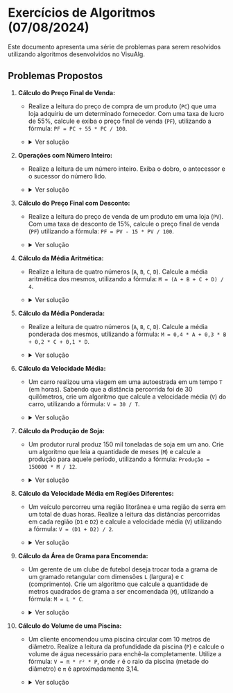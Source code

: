 # Exercícios de Algoritmos (07/08/2024)

Este documento apresenta uma série de problemas para serem resolvidos utilizando algoritmos desenvolvidos no VisuAlg.

## Problemas Propostos

1. **Cálculo do Preço Final de Venda:**
    - Realize a leitura do preço de compra de um produto (`PC`) que uma loja adquiriu de um determinado fornecedor. Com uma taxa de lucro de 55%, calcule e exiba o preço final de venda (`PF`), utilizando a fórmula: `PF = PC + 55 * PC / 100`.
    - <details>
        <summary>Ver solução</summary>

        ```pascal
        // Exemplo de código no VisuAlg
        Algoritmo

        var 
            PC, PF: real

        inicio
            escreva ("Digite o valor de compra: ")
            leia (PC)

            PF <- PC + (55 * PC / 100)

            escreval ("O preço de venda é: ", PF, " R$")
        fimalgoritmo
        ```
    </details>

2. **Operações com Número Inteiro:**
    - Realize a leitura de um número inteiro. Exiba o dobro, o antecessor e o sucessor do número lido.
    - <details>
        <summary>Ver solução</summary>

        ```pascal
        // Exemplo de código no VisuAlg
        Algoritmo

        var
            numero: inteiro

        inicio
            escreva ("Digite um Numero: ")
            leia (numero)
            escreval ("O Dobro de ", numero, " é ", numero * 2)
            escreval ("O Antecessor de ", numero, " é ", numero - 1)
            escreval ("O Sucessor de ", numero, " é ", numero + 1)
            
        fimalgoritmo
        ```
    </details>

3. **Cálculo do Preço Final com Desconto:**
    - Realize a leitura do preço de venda de um produto em uma loja (`PV`). Com uma taxa de desconto de 15%, calcule o preço final de venda (`PF`) utilizando a fórmula: `PF = PV - 15 * PV / 100`.
    - <details>
        <summary>Ver solução</summary>

        ```pascal
        // Exemplo de código no VisuAlg
        Algoritmo

        var
            PV, PF: real
            
        inicio
            escreva ("Qual o valor do produto ? ")
            leia (PV)
            PF <- PV - (15 * PV / 100)
            escreval ("O preço de venda é: ", PF, " R$")

        fimalgoritmo
        ```
    </details>

4. **Cálculo da Média Aritmética:**
    - Realize a leitura de quatro números (`A`, `B`, `C`, `D`). Calcule a média aritmética dos mesmos, utilizando a fórmula: `M = (A + B + C + D) / 4`.
    - <details>
        <summary>Ver solução</summary>

        ```pascal
        // Exemplo de código no VisuAlg
        Algoritmo

        var
            a, b, c, d: real
            
        inicio
            escreva ("Digite a primeira nota: ")
            leia (a)

            escreva ("Digite a segunda nota: ")
            leia (b)

            escreva ("Digite a terceira nota: ")
            leia (c)

            escreva ("Digite a quarta nota: ")
            leia (d)

            escreva ("A sua média é: ", (a + b + c + d) / 4)

        fimalgoritmo
        ```
    </details>

5. **Cálculo da Média Ponderada:**
    - Realize a leitura de quatro números (`A`, `B`, `C`, `D`). Calcule a média ponderada dos mesmos, utilizando a fórmula: `M = 0,4 * A + 0,3 * B + 0,2 * C + 0,1 * D`.
    - <details>
        <summary>Ver solução</summary>

        ```pascal
        // Exemplo de código no VisuAlg
        Algoritmo

        var
            a, b, c, d: real

        inicio
            // Define o valor para as variaveis
            escreva ("Digite a primeira nota: ")
            leia (a)

            escreva ("Digite a segunda nota: ")
            leia (b)

            escreva ("Digite a terceira nota: ")
            leia (c)

            escreva ("Digite a quarta nota: ")
            leia (d)

            // Mostra a média ponderada das variaveis
            escreva ("A sua média ponderada é: ", (0.4 * a + 0.3 * b + 0.2 * c + 0.1 * d))

        fimalgoritmo
        ```
    </details>

6. **Cálculo da Velocidade Média:**
    - Um carro realizou uma viagem em uma autoestrada em um tempo `T` (em horas). Sabendo que a distância percorrida foi de 30 quilômetros, crie um algoritmo que calcule a velocidade média (`V`) do carro, utilizando a fórmula: `V = 30 / T`.
    - <details>
        <summary>Ver solução</summary>

        ```pascal
        // Exemplo de código no VisuAlg
        Algoritmo

        var
            v, t: real

        inicio
            // Define a Variavel de Tempo
            escreva ("Qual foi o tempo do trajeto? ")
            leia (t)

            // Atribui a velocidade média a variavel V
            v <- 30 / t
            escreva ("Sua velocidade média foi de ", v, " Km/h")

        fimalgoritmo
        ```
    </details>

7. **Cálculo da Produção de Soja:**
    - Um produtor rural produz 150 mil toneladas de soja em um ano. Crie um algoritmo que leia a quantidade de meses (`M`) e calcule a produção para aquele período, utilizando a fórmula: `Produção = 150000 * M / 12`.
    - <details>
        <summary>Ver solução</summary>

        ```pascal
        // Exemplo de código no VisuAlg
        Algoritmo

        var
            p, m: real

        inicio
            // Define a variavel p
            p <- 150000 / 12

            // Define a Variavel m
            escreva ("Quantos meses tem de produção? ")
            leia (m)

            // Mostra na tela a produção naquele periodo de meses
            escreva ("Sua produção em ", m, " meses vai ser de ", p * m, " Toneladas.")

        fimalgoritmo
        ```
    </details>

8. **Cálculo da Velocidade Média em Regiões Diferentes:**
    - Um veículo percorreu uma região litorânea e uma região de serra em um total de duas horas. Realize a leitura das distâncias percorridas em cada região (`D1` e `D2`) e calcule a velocidade média (`V`) utilizando a fórmula: `V = (D1 + D2) / 2`.
    - <details>
        <summary>Ver solução</summary>

        ```pascal
        // Exemplo de código no VisuAlg
        Algoritmo
        
        var
            d1, d2: inteiro
            v: real

        inicio
            // Define o valor das Variaveis de distancia
            escreva ("Qual foi a distancia percorrida no Litoral ? ")
            leia (d1)

            escreva ("Qual foi a distancia percorrida na Serra ? ")
            leia (d2)

            // Atribui as distancia e faz o calculo da velocidade média
            v <- (d1 + d2) / 2

            // Mostra na tela a Velocidade média daquelas distancias
            escreva ("A sua velocidade média foi de ", v, " Km/h.")

        fimalgoritmo
        ```
    </details>

9. **Cálculo da Área de Grama para Encomenda:**
    - Um gerente de um clube de futebol deseja trocar toda a grama de um gramado retangular com dimensões `L` (largura) e `C` (comprimento). Crie um algoritmo que calcule a quantidade de metros quadrados de grama a ser encomendada (`M`), utilizando a fórmula: `M = L * C`.
    - <details>
        <summary>Ver solução</summary>

        ```pascal
        // Exemplo de código no VisuAlg
        Algoritmo

        var
            M, L, C: inteiro

        inicio
            // Lê as dimensões do campo
            escreva ("Qual o comprimento do campo? ")
            leia (C)

            escreva ("Qual a largura do campo? ")
            leia (L)

            // Calcula a área do campo
            M <- L * C

            // Mostra na tela o total de metros quadrados de grama necessários
            escreva ("O campo precisa de ", M, " m² de grama.")

        fimalgoritmo
        ```
    </details>

10. **Cálculo do Volume de uma Piscina:**
    - Um cliente encomendou uma piscina circular com 10 metros de diâmetro. Realize a leitura da profundidade da piscina (`P`) e calcule o volume de água necessário para enchê-la completamente. Utilize a fórmula: `V = π * r² * P`, onde `r` é o raio da piscina (metade do diâmetro) e `π` é aproximadamente 3,14.
    - <details>
        <summary>Ver solução</summary>

        ```pascal
        // Exemplo de código no VisuAlg
        Algoritmo
        
        var
            P, V: real

        inicio
            // Lê a profundidade da piscina
            escreva ("Qual a profundidade da piscina? ")
            leia (P)

            // Calcula o volume da piscina (considerando o raio = diâmetro / 2)
            V <- 3.14 * 5 * 5 * P 

            // Mostra na tela o volume de água necessário
            escreva ("Para encher essa piscina serão necessários ", V, " litros de água.")

        fimalgoritmo
        ```
    </details>   
